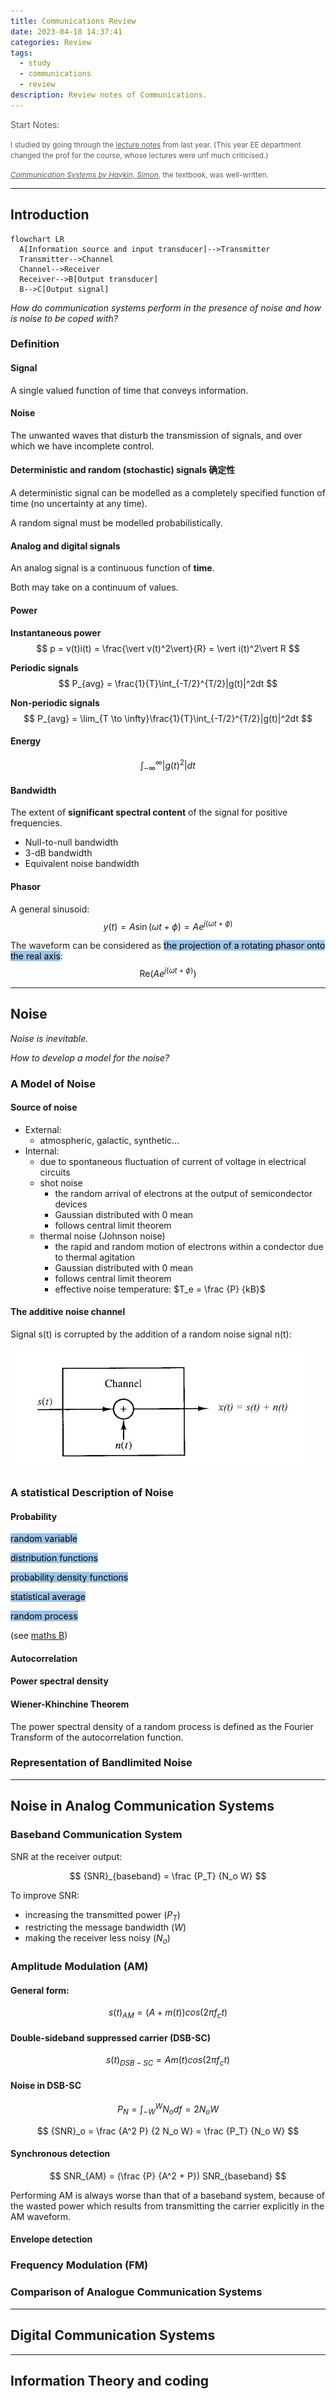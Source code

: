 ```yaml
---
title: Communications Review
date: 2023-04-18 14:37:41
categories: Review
tags:
  - study
  - communications
  - review
description: Review notes of Communications.
---
```



<p style="opacity: 0.7;">Start Notes: 

<small style="opacity: 0.7;"> I studied by going through the [lecture notes](https://github.com/thisisamor/blog_pic/blob/main/year2/Communications/Comms2_notes_Spring.pdf) from last year. (This year EE department changed the prof for the course, whose lectures were unf much criticised.) 

[*Communication Systems by Haykin, Simon*](https://library-search.imperial.ac.uk/discovery/fulldisplay?docid=alma996665854401591&context=L&vid=44IMP_INST:ICL_VU1&lang=en&search_scope=MyInst_and_CI&adaptor=Local%20Search%20Engine&isFrbr=true&tab=Everything&query=any,contains,communication%20systems&sortby=date_d&facet=frbrgroupid,include,9028523163766173407&offset=0), the textbook, was well-written. </small>

---

## Introduction

```mermaid
flowchart LR
  A[Information source and input transducer]-->Transmitter
  Transmitter-->Channel
  Channel-->Receiver
  Receiver-->B[Output transducer]
  B-->C[Output signal]
```

*How do communication systems perform in the presence of noise and how is noise to be coped with?* 

### Definition

#### Signal
A single valued function of time that conveys information. 

#### Noise
The unwanted waves that disturb the transmission of signals, and over which we have incomplete control. 

#### Deterministic and random (stochastic) signals 确定性
A deterministic signal can be modelled as a completely specified function of time (no uncertainty at any time). 

A random signal must be modelled probabilistically. 

#### Analog and digital signals
An analog signal is a continuous function of **time**. 

Both may take on a continuum of values. 

#### Power
**Instantaneous power**
  $$ p = v(t)i(t) = \frac{\vert v(t)^2\vert}{R} = \vert i(t)^2\vert R $$

**Periodic signals**
  $$ P_{avg} = \frac{1}{T}\int_{-T/2}^{T/2}|g(t)|^2dt $$

**Non-periodic signals**
  $$ P_{avg} = \lim_{T \to \infty}\frac{1}{T}\int_{-T/2}^{T/2}|g(t)|^2dt $$



#### Energy 
  $$ \int_{-\infty}^{\infty} \vert g(t)^2 \vert dt $$

#### Bandwidth 
The extent of **significant spectral content** of the signal for positive frequencies. 

- Null-to-null bandwidth
- 3-dB bandwidth
- Equivalent noise bandwidth

#### Phasor
A general sinusoid: 
  $$y(t) = A\sin(\omega t + \phi) = A e^{j(\omega t + \phi)} $$
  
The waveform can be considered as <mark style="background-color: #9fc5e8;">the projection of a rotating phasor onto the real axis</mark>: 
  $$ \text{Re} (A e^{j(\omega t + \phi)} ) $$

---

## Noise 

*Noise is inevitable.*

*How to develop a model for the noise?*

### A Model of Noise

#### Source of noise

- External: 
  - atmospheric, galactic, synthetic...
- Internal: 
  - due to spontaneous fluctuation of current of voltage in electrical circuits
  - shot noise
    - the random arrival of electrons at the output of semicondector devices
    - Gaussian distributed with 0 mean
    - follows central limit theorem
  - thermal noise (Johnson noise)
    - the rapid and random motion of electrons within a condector due to thermal agitation
    - Gaussian distributed with 0 mean
    - follows central limit theorem
    - effective noise temperature: $T_e = \frac {P} {kB}$

#### The additive noise channel

Signal s(t) is corrupted by the addition of a random noise signal n(t): 

![additive noise channel](https://github.com/thisisamor/blog_pic/blob/main/year2/Communications/review%20notes/additive-noise-channel.jpg?raw=true)


### A statistical Description of Noise

#### Probability

<mark style="background-color: #9fc5e8;">random variable</mark>

<mark style="background-color: #9fc5e8;">distribution functions</mark>

<mark style="background-color: #9fc5e8;">probability density functions</mark>

<mark style="background-color: #9fc5e8;">statistical average</mark>

<mark style="background-color: #9fc5e8;">random process</mark>




(see [maths B](https://github.com/thisisamor/blog_pic/blob/main/year2/Maths/Maths-B-Probability.pdf))

#### Autocorrelation


#### Power spectral density


#### Wiener-Khinchine Theorem

The power spectral density of a random process is defined as the Fourier Transform of the autocorrelation function. 


### Representation of Bandlimited Noise




---

## Noise in Analog Communication Systems


### Baseband Communication System

SNR at the receiver output: 

$$ {SNR}_{baseband} = \frac {P_T} {N_o W} $$

To improve SNR: 
- increasing the transmitted power ($P_T$)
- restricting the message bandwidth ($W$)
- making the receiver less noisy ($N_o$)

### Amplitude Modulation (AM)

#### General form:

$$ s(t)_{AM} = (A+m(t)) cos(2 \pi f_c t) $$

#### Double-sideband suppressed carrier (DSB-SC)

$$ s(t)_{DSB-SC} = Am(t)cos(2 \pi f_c t) $$

#### Noise in DSB-SC

$$ P_N = \int_{-W}^{W} N_o df = 2 N_o W $$

$$ {SNR}_o = \frac {A^2 P} {2 N_o W} = \frac {P_T} {N_o W} $$

#### Synchronous detection

$$ SNR_{AM} = (\frac {P} {A^2 + P}) SNR_{baseband} $$

Performing AM is always worse than that of a baseband system, because of the wasted power which results from transmitting the carrier explicitly in the AM waveform. 

#### Envelope detection




### Frequency Modulation (FM)


### Comparison of Analogue Communication Systems





---

## Digital Communication Systems






---

## Information Theory and coding 








